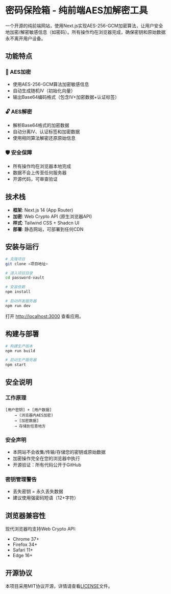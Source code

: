 # 密码保险箱 - 纯前端AES加解密工具

一个开源的纯前端网站，使用Next.js实现AES-256-GCM加密算法，让用户安全地加密/解密敏感信息（如密码）。所有操作均在浏览器完成，确保密钥和原始数据永不离开用户设备。

## 功能特点

### 🔐 AES加密
- 使用AES-256-GCM算法加密敏感信息
- 自动生成随机IV（初始化向量）
- 输出Base64编码格式（包含IV+加密数据+认证标签）

### 🔓 AES解密
- 解析Base64格式的加密数据
- 自动分离IV、认证标签和加密数据
- 使用相同算法解密还原原始信息

### 🛡️ 安全保障
- 所有操作均在浏览器本地完成
- 数据不会上传至任何服务器
- 开源代码，可审查验证

## 技术栈

- **框架**: Next.js 14 (App Router)
- **加密**: Web Crypto API (原生浏览器API)
- **样式**: Tailwind CSS + Shadcn UI
- **部署**: 静态网站，可部署到任何CDN

## 安装与运行

```bash
# 克隆项目
git clone <项目地址>

# 进入项目目录
cd password-vault

# 安装依赖
npm install

# 启动开发服务器
npm run dev
```

打开 [http://localhost:3000](http://localhost:3000) 查看应用。

## 构建与部署

```bash
# 构建生产版本
npm run build

# 启动生产服务器
npm start
```

## 安全说明

### 工作原理
```
[用户密钥] + [用户数据] 
    → (浏览器内AES加密) 
    → [加密数据] 
    → 存储到任意地方
```

### 安全声明
- 本网站不会收集/传输/存储您的密钥或原始数据
- 加密操作完全在您的浏览器中执行
- 开源验证：所有代码公开于GitHub

### 密钥管理警告
- 丢失密钥 = 永久丢失数据
- 建议使用强密码短语（12+字符）

## 浏览器兼容性

现代浏览器均支持Web Crypto API:
- Chrome 37+
- Firefox 34+
- Safari 11+
- Edge 16+

## 开源协议

本项目采用MIT协议开源，详情请查看[LICENSE](LICENSE)文件。